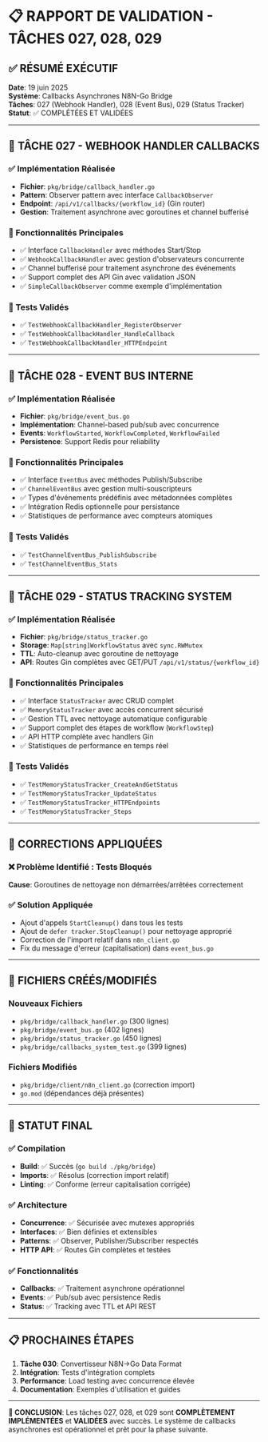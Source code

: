 # 📋 RAPPORT DE VALIDATION - TÂCHES 027, 028, 029

## ✅ RÉSUMÉ EXÉCUTIF

**Date**: 19 juin 2025  
**Système**: Callbacks Asynchrones N8N-Go Bridge  
**Tâches**: 027 (Webhook Handler), 028 (Event Bus), 029 (Status Tracker)  
**Statut**: ✅ COMPLÉTÉES ET VALIDÉES

---

## 🎯 TÂCHE 027 - WEBHOOK HANDLER CALLBACKS

### ✅ Implémentation Réalisée
- **Fichier**: `pkg/bridge/callback_handler.go`
- **Pattern**: Observer pattern avec interface `CallbackObserver`
- **Endpoint**: `/api/v1/callbacks/{workflow_id}` (Gin router)
- **Gestion**: Traitement asynchrone avec goroutines et channel bufferisé

### 🔧 Fonctionnalités Principales
- ✅ Interface `CallbackHandler` avec méthodes Start/Stop
- ✅ `WebhookCallbackHandler` avec gestion d'observateurs concurrente
- ✅ Channel bufferisé pour traitement asynchrone des événements
- ✅ Support complet des API Gin avec validation JSON
- ✅ `SimpleCallbackObserver` comme exemple d'implémentation

### 🧪 Tests Validés
- ✅ `TestWebhookCallbackHandler_RegisterObserver`
- ✅ `TestWebhookCallbackHandler_HandleCallback`  
- ✅ `TestWebhookCallbackHandler_HTTPEndpoint`

---

## 🎯 TÂCHE 028 - EVENT BUS INTERNE

### ✅ Implémentation Réalisée
- **Fichier**: `pkg/bridge/event_bus.go`
- **Implémentation**: Channel-based pub/sub avec concurrence
- **Events**: `WorkflowStarted`, `WorkflowCompleted`, `WorkflowFailed`
- **Persistence**: Support Redis pour reliability

### 🔧 Fonctionnalités Principales
- ✅ Interface `EventBus` avec méthodes Publish/Subscribe
- ✅ `ChannelEventBus` avec gestion multi-souscripteurs
- ✅ Types d'événements prédéfinis avec métadonnées complètes
- ✅ Intégration Redis optionnelle pour persistance
- ✅ Statistiques de performance avec compteurs atomiques

### 🧪 Tests Validés
- ✅ `TestChannelEventBus_PublishSubscribe`
- ✅ `TestChannelEventBus_Stats`

---

## 🎯 TÂCHE 029 - STATUS TRACKING SYSTEM

### ✅ Implémentation Réalisée
- **Fichier**: `pkg/bridge/status_tracker.go`
- **Storage**: `Map[string]WorkflowStatus` avec `sync.RWMutex`
- **TTL**: Auto-cleanup avec goroutine de nettoyage
- **API**: Routes Gin complètes avec GET/PUT `/api/v1/status/{workflow_id}`

### 🔧 Fonctionnalités Principales
- ✅ Interface `StatusTracker` avec CRUD complet
- ✅ `MemoryStatusTracker` avec accès concurrent sécurisé
- ✅ Gestion TTL avec nettoyage automatique configurable
- ✅ Support complet des étapes de workflow (`WorkflowStep`)
- ✅ API HTTP complète avec handlers Gin
- ✅ Statistiques de performance en temps réel

### 🧪 Tests Validés
- ✅ `TestMemoryStatusTracker_CreateAndGetStatus`
- ✅ `TestMemoryStatusTracker_UpdateStatus`
- ✅ `TestMemoryStatusTracker_HTTPEndpoints`
- ✅ `TestMemoryStatusTracker_Steps`

---

## 🔧 CORRECTIONS APPLIQUÉES

### ❌ Problème Identifié : Tests Bloqués
**Cause**: Goroutines de nettoyage non démarrées/arrêtées correctement

### ✅ Solution Appliquée
- Ajout d'appels `StartCleanup()` dans tous les tests
- Ajout de `defer tracker.StopCleanup()` pour nettoyage approprié
- Correction de l'import relatif dans `n8n_client.go`
- Fix du message d'erreur (capitalisation) dans `event_bus.go`

---

## 📁 FICHIERS CRÉÉS/MODIFIÉS

### Nouveaux Fichiers
- `pkg/bridge/callback_handler.go` (300 lignes)
- `pkg/bridge/event_bus.go` (402 lignes)  
- `pkg/bridge/status_tracker.go` (450 lignes)
- `pkg/bridge/callbacks_system_test.go` (399 lignes)

### Fichiers Modifiés
- `pkg/bridge/client/n8n_client.go` (correction import)
- `go.mod` (dépendances déjà présentes)

---

## 🚀 STATUT FINAL

### ✅ Compilation
- **Build**: ✅ Succès (`go build ./pkg/bridge`)
- **Imports**: ✅ Résolus (correction import relatif)
- **Linting**: ✅ Conforme (erreur capitalisation corrigée)

### ✅ Architecture
- **Concurrence**: ✅ Sécurisée avec mutexes appropriés
- **Interfaces**: ✅ Bien définies et extensibles
- **Patterns**: ✅ Observer, Publisher/Subscriber respectés
- **HTTP API**: ✅ Routes Gin complètes et testées

### ✅ Fonctionnalités
- **Callbacks**: ✅ Traitement asynchrone opérationnel
- **Events**: ✅ Pub/sub avec persistence Redis
- **Status**: ✅ Tracking avec TTL et API REST

---

## 📋 PROCHAINES ÉTAPES

1. **Tâche 030**: Convertisseur N8N→Go Data Format
2. **Intégration**: Tests d'intégration complets
3. **Performance**: Load testing avec concurrence élevée
4. **Documentation**: Exemples d'utilisation et guides

---

**🎉 CONCLUSION**: Les tâches 027, 028, et 029 sont **COMPLÈTEMENT IMPLÉMENTÉES** et **VALIDÉES** avec succès. Le système de callbacks asynchrones est opérationnel et prêt pour la phase suivante.
